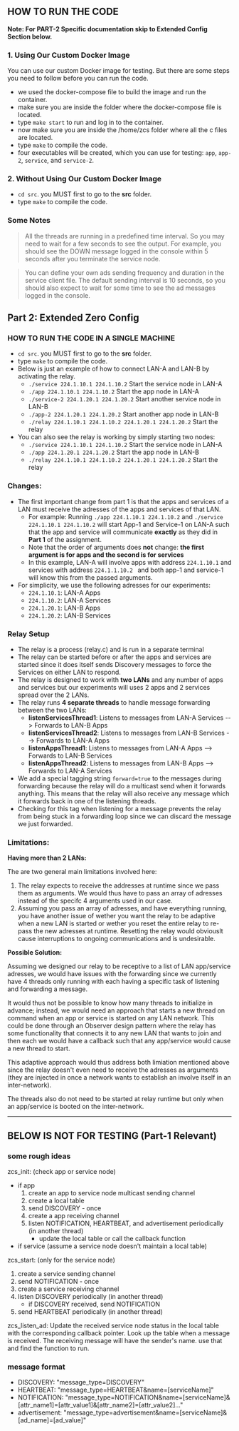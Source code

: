## HOW TO RUN THE CODE

**Note: For PART-2 Specific documentation skip to Extended Config Section below.**

### 1. Using Our Custom Docker Image

You can use our custom Docker image for testing. But there are some steps you need to follow before you can run the code.

- we used the docker-compose file to build the image and run the container.
- make sure you are inside the folder where the docker-compose file is located.
- type `make start` to run and log in to the container.
- now make sure you are inside the /home/zcs folder where all the c files are located.
- type `make` to compile the code.
- four executables will be created, which you can use for testing: `app`, `app-2`, `service`, and `service-2`.

### 2. Without Using Our Custom Docker Image

- `cd src`. you MUST first to go to the **src** folder.
- type `make` to compile the code.

### Some Notes

> All the threads are running in a predefined time interval. So you may need to wait for a few seconds to see the output. For example, you should see the DOWN message logged in the console within 5 seconds after you terminate the service node.

> You can define your own ads sending frequency and duration in the service client file. The default sending interval is 10 seconds, so you should also expect to wait for some time to see the ad messages logged in the console.

## Part 2: Extended Zero Config

### HOW TO RUN THE CODE IN A SINGLE MACHINE
- `cd src`. you MUST first to go to the **src** folder.
- type `make` to compile the code.
- Below is just an example of how to connect LAN-A and LAN-B by activating the relay.
  - `./service 224.1.10.1 224.1.10.2` Start the service node in LAN-A
  - `./app 224.1.10.1 224.1.10.2` Start the app node in LAN-A
  - `./service-2 224.1.20.1 224.1.20.2` Start another service node in LAN-B
  - `./app-2 224.1.20.1 224.1.20.2` Start another app node in LAN-B
  - `./relay 224.1.10.1 224.1.10.2 224.1.20.1 224.1.20.2` Start the relay 
- You can also see the relay is working by simply starting two nodes:
  - `./service 224.1.10.1 224.1.10.2` Start the service node in LAN-A
  - `./app 224.1.20.1 224.1.20.2` Start the app node in LAN-B
  - `./relay 224.1.10.1 224.1.10.2 224.1.20.1 224.1.20.2` Start the relay 

### Changes:

- The first important change from part 1 is that the apps and services of a LAN must receive the adresses of the apps and services of that LAN.
  - For example: Running `./app 224.1.10.1 224.1.10.2` and `./service 224.1.10.1 224.1.10.2` will start App-1 and Service-1 on LAN-A such that the app and service will communicate **exactly** as they did in **Part 1** of the assignment.
  - Note that the order of arguments does **not** change: **the first argument is for apps and the second is for services**
  - In this example, LAN-A will involve apps with address `224.1.10.1` and services with address `224.1.1.10.2 ` and both app-1 and service-1 will know this from the passed arguments.
- For simplicity, we use the following adresses for our experiments:
  - `224.1.10.1`: LAN-A Apps
  - `224.1.10.2`: LAN-A Services
  - `224.1.20.1`: LAN-B Apps
  - `224.1.20.2`: LAN-B Services
### Relay Setup

- The relay is a process (relay.c) and is run in a separate terminal
- The relay can be started before or after the apps and services are started since it does itself sends Discovery messages to force the Services on either LAN to respond.
- The relay is designed to work with **two LANs** and any number of apps and services but our experiments will uses 2 apps and 2 services spread over the 2 LANs.
- The relay runs **4 separate threads** to handle message forwarding between the two LANs:
  - **listenServicesThread1**: Listens to messages from LAN-A Services --> Forwards to LAN-B Apps
  - **listenServicesThread2**: Listens to messages from LAN-B Services --> Forwards to LAN-A Apps
  - **listenAppsThread1**: Listens to messages from LAN-A Apps --> Forwards to LAN-B Services
  - **listenAppsThread2**: Listens to messages from LAN-B Apps --> Forwards to LAN-A Services
- We add a special tagging string `forward=true` to the messages during forwarding because the relay will do a multicast send when it forwards anything. This means that the relay will also receive any message which it forwards back in one of the listening threads.
- Checking for this tag when listening for a message prevents the relay from being stuck in a forwarding loop since we can discard the message we just forwarded.

### Limitations:

**Having more than 2 LANs:**

The are two general main limitations involved here:

1. The relay expects to receive the addresses at runtime since we pass them as arguments. We would thus have to pass an array of adresses instead of the specifc 4 arguments used in our case.
2. Assuming you pass an array of adresses, and have everything running, you have another issue of wether you want the relay to be adaptive when a new LAN is started or wether you reset the entire relay to re-pass the new adresses at runtime. Resetting the relay would obviouslt cause interruptions to ongoing communications and is undesirable.

**Possible Solution:**

Assuming we designed our relay to be receptive to a list of LAN app/service adresses, we would have issues with the forwarding since we currently have 4 threads only running with each having a specific task of listening and forwarding a message.

It would thus not be possible to know how many threads to initialize in advance; instead, we would need an approach that starts a new thread on command when an app or service is started on any LAN network. This could be done through an Observer design pattern where the relay has some functionality that connects it to any new LAN that wants to join and then each we would have a callback such that any app/service would cause a new thread to start.

This adaptive approach would thus address both limiation mentioned above since the relay doesn't even need to receive the adresses as arguments (they are injected in once a network wants to establish an involve itself in an inter-network).

The threads also do not need to be started at relay runtime but only when an app/service is booted on the inter-network.

---

## BELOW IS NOT FOR TESTING (Part-1 Relevant)

### some rough ideas

zcs_init: (check app or service node)

- if app
  1. create an app to service node multicast sending channel
  2. create a local table
  3. send DISCOVERY - once
  4. create a app receiving channel
  5. listen NOTIFICATION, HEARTBEAT, and advertisement periodically (in another thread)
     - update the local table or call the callback function
- if service (assume a service node doesn't maintain a local table)

zcs_start: (only for the service node)

1. create a service sending channel
2. send NOTIFICATION - once
3. create a service receiving channel
4. listen DISCOVERY periodically (in another thread)
   - if DISCOVERY received, send NOTIFICATION
5. send HEARTBEAT periodically (in another thread)

zcs_listen_ad:
Update the received service node status in the local table with the corresponding callback pointer.
Look up the table when a message is received. The receiving message will have the sender's name. use that and find the function to run.

### message format

- DISCOVERY: "message_type=DISCOVERY"
- HEARTBEAT: "message_type=HEARTBEAT&name=[serviceName]"
- NOTIFICATION: "message_type=NOTIFICATION&name=[serviceName]&[attr_name1]=[attr_value1]&[attr_name2]=[attr_value2]..."
- advertisement: "message_type=advertisement&name=[serviceName]&[ad_name]=[ad_value]"
